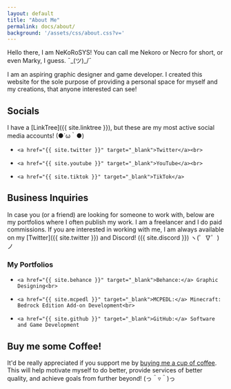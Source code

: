 ```yaml
---
layout: default
title: "About Me"
permalink: docs/about/
background: '/assets/css/about.css?v='
---
```

Hello there, I am NeKoRoSYS! You can call me Nekoro or Necro for short, or even Marky, I guess. ¯\_(ツ)_/¯

I am an aspiring graphic designer and game developer. I created this website for the sole purpose of providing a personal space for myself and my creations, that anyone interested can see!

## Socials

I have a [LinkTree]({{ site.linktree }}), but these are my most active social media accounts! (●´ω｀●)
-     <a href="{{ site.twitter }}" target="_blank">Twitter</a><br>
-     <a href="{{ site.youtube }}" target="_blank">YouTube</a><br>
-     <a href="{{ site.tiktok }}" target="_blank">TikTok</a>

## Business Inquiries

In case you (or a friend) are looking for someone to work with, below are my portfolios where I often publish my work. I am a freelancer and I do paid commissions. If you are interested in working with me, I am always available on my [Twitter]({{ site.twitter }}) and Discord! ({{ site.discord }}) ヽ(゜∇゜)ノ

### My Portfolios
-     <a href="{{ site.behance }}" target="_blank">Behance:</a> Graphic Designing<br>
-     <a href="{{ site.mcpedl }}" target="_blank">MCPEDL:</a> Minecraft: Bedrock Edition Add-on Development<br>
-     <a href="{{ site.github }}" target="_blank">GitHub:</a> Software and Game Development

## Buy me some Coffee!

It'd be really appreciated if you support me by <a href="{{ site.kofi }}" target="_blank">buying me a cup of coffee</a>. This will help motivate myself to do better, provide services of better quality, and achieve goals from further beyond! (っ＾▿＾)っ
